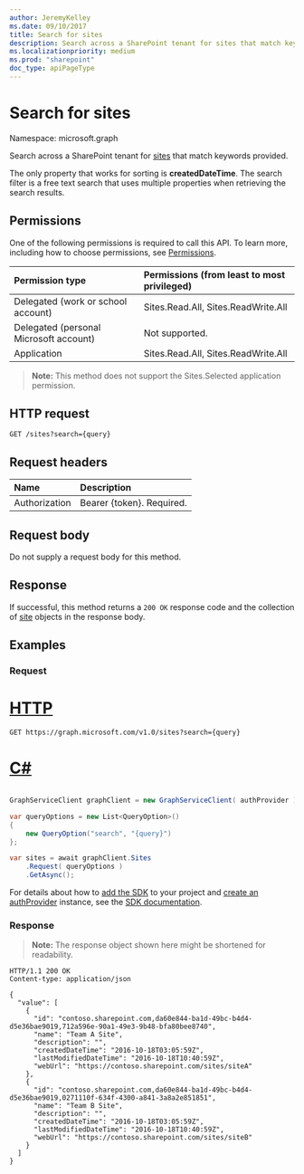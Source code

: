 ```yaml
---
author: JeremyKelley
ms.date: 09/10/2017
title: Search for sites
description: Search across a SharePoint tenant for sites that match keywords provided.
ms.localizationpriority: medium
ms.prod: "sharepoint"
doc_type: apiPageType
---
```

# Search for sites

Namespace: microsoft.graph

Search across a SharePoint tenant for [sites][] that match keywords provided.

The only property that works for sorting is **createdDateTime**. The search filter is a free text search that uses multiple properties when retrieving the search results.

[sites]: ../resources/site.md

## Permissions

One of the following permissions is required to call this API. To learn more, including how to choose permissions, see [Permissions](/graph/permissions-reference).

|Permission type                        | Permissions (from least to most privileged)
|:--------------------------------------|:-------------------------------------
|Delegated (work or school account)     | Sites.Read.All, Sites.ReadWrite.All
|Delegated (personal Microsoft account) | Not supported.
|Application                            | Sites.Read.All, Sites.ReadWrite.All

>**Note:** This method does not support the Sites.Selected application permission.

## HTTP request

<!-- { "blockType": "ignored" } -->

``` http
GET /sites?search={query}
```

## Request headers
|Name|Description|
|:---|:---|
|Authorization|Bearer {token}. Required.|

## Request body
Do not supply a request body for this method.

## Response

If successful, this method returns a `200 OK` response code and the collection of [site](../resources/site.md) objects in the response body.

## Examples

### Request

# [HTTP](#tab/http)
<!-- {
  "blockType": "request",
  "name": "list_permission_for_site"
}
-->
``` http
GET https://graph.microsoft.com/v1.0/sites?search={query}
```

# [C#](#tab/csharp)

```csharp

GraphServiceClient graphClient = new GraphServiceClient( authProvider );

var queryOptions = new List<QueryOption>()
{
	new QueryOption("search", "{query}")
};

var sites = await graphClient.Sites
	.Request( queryOptions )
	.GetAsync();

```


 For details about how to [add the SDK](/graph/sdks/sdk-installation) to your project and [create an authProvider](/graph/sdks/choose-authentication-providers) instance, see the [SDK documentation](/graph/sdks/sdks-overview).

### Response
>**Note:** The response object shown here might be shortened for readability.
<!-- { "blockType": "response", "@type": "Collection(microsoft.graph.site)", "truncated": true } -->

```http
HTTP/1.1 200 OK
Content-type: application/json

{
  "value": [
    {
      "id": "contoso.sharepoint.com,da60e844-ba1d-49bc-b4d4-d5e36bae9019,712a596e-90a1-49e3-9b48-bfa80bee8740",
      "name": "Team A Site",
      "description": "",
      "createdDateTime": "2016-10-18T03:05:59Z",
      "lastModifiedDateTime": "2016-10-18T10:40:59Z",
      "webUrl": "https://contoso.sharepoint.com/sites/siteA"
    },
    {
      "id": "contoso.sharepoint.com,da60e844-ba1d-49bc-b4d4-d5e36bae9019,0271110f-634f-4300-a841-3a8a2e851851",
      "name": "Team B Site",
      "description": "",
      "createdDateTime": "2016-10-18T03:05:59Z",
      "lastModifiedDateTime": "2016-10-18T10:40:59Z",
      "webUrl": "https://contoso.sharepoint.com/sites/siteB"
    }
  ]
}
```

<!-- {
  "type": "#page.annotation",
  "description": "",
  "keywords": "",
  "section": "documentation",
  "tocPath": "Sites/Search",
  "suppressions": [
  ]
} -->
